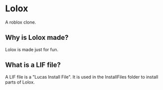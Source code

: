 # Lolox
A roblox clone.

## Why is Lolox made?
Lolox is made just for fun.

## What is a LIF file?
A LIF file is a "Lucas Install File". It is used in the InstallFiles folder to install parts of Lolox.
